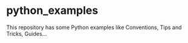 # python_examples
This repository has some Python examples like Conventions, Tips and Tricks, Guides...

